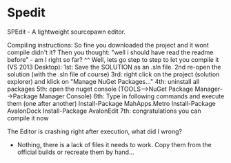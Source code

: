 # Spedit
SPEdit - A lightweight sourcepawn editor.

Compiling instructions:
So fine you downloaded the project and it wont compile didn't it?
Then you thought: "well i should have read the readme before" - am I right so far? ^^ 
Well, lets go step to step to let you compile it (VS 2013 Desktop):
1st: Save the SOLUTION as an .sln file.
2nd re-open the solution (with the .sln file of course)
3rd: right click on the project (solution explorer) and klick on "Manage NuGet Packages..."
4th: uninstall all packages
5th: open the nuget console (TOOLS-->NuGet Package Manager-->Package Manager Console)
6th: Type in following commands and execute them (one after another)
Install-Package MahApps.Metro
Install-Package AvalonDock
Install-Package AvalonEdit
7th: congratulations you can compile it now

The Editor is crashing right after execution, what did I wrong?
 - Nothing, there is a lack of files it needs to work. Copy them from the official builds or recreate them by hand...
